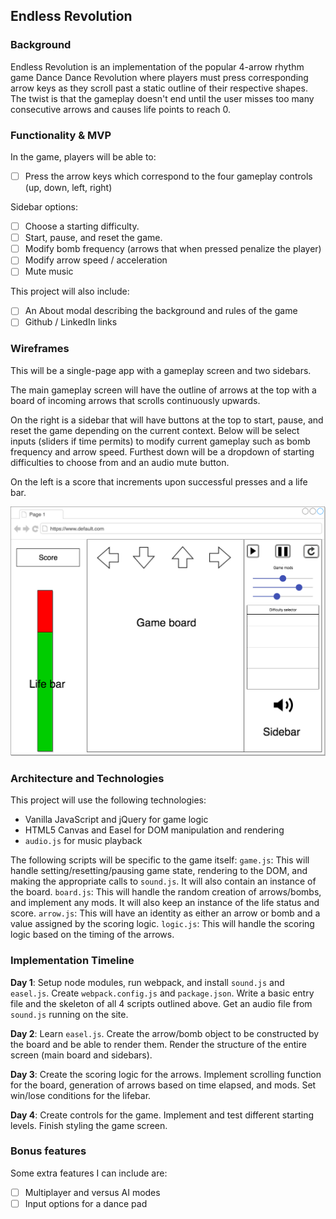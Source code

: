 ## Endless Revolution

### Background

Endless Revolution is an implementation of the popular 4-arrow rhythm game Dance Dance Revolution where players must press corresponding arrow keys as they scroll past a static outline of their respective shapes. The twist is that the gameplay doesn't end until the user misses too many consecutive arrows and causes life points to reach 0.

### Functionality & MVP

In the game, players will be able to:
- [ ] Press the arrow keys which correspond to the four gameplay controls (up, down, left, right)

Sidebar options:
- [ ] Choose a starting difficulty.
- [ ] Start, pause, and reset the game.
- [ ] Modify bomb frequency (arrows that when pressed penalize the player)
- [ ] Modify arrow speed / acceleration
- [ ] Mute music

This project will also include:
- [ ] An About modal describing the background and rules of the game
- [ ] Github / LinkedIn links

### Wireframes

This will be a single-page app with a gameplay screen and two sidebars.

The main gameplay screen will have the outline of arrows at the top with a board of incoming arrows that scrolls continuously upwards.

On the right is a sidebar that will have buttons at the top to start, pause, and reset the game depending on the current context. Below will be select inputs (sliders if time permits) to modify current gameplay such as bomb frequency and arrow speed. Furthest down will be a dropdown of starting difficulties to choose from and an audio mute button.

On the left is a score that increments upon successful presses and a life bar.

![wireframes](wireframe.png)

### Architecture and Technologies

This project will use the following technologies:
* Vanilla JavaScript and jQuery for game logic
* HTML5 Canvas and Easel for DOM manipulation and rendering
* `audio.js` for music playback

The following scripts will be specific to the game itself:
`game.js`: This will handle setting/resetting/pausing game state, rendering to the DOM, and making the appropriate calls to `sound.js`. It will also contain an instance of the board.
`board.js`: This will handle the random creation of arrows/bombs, and implement any mods. It will also keep an instance of the life status and score.
`arrow.js`: This will have an identity as either an arrow or bomb and a value assigned by the scoring logic.
`logic.js`: This will handle the scoring logic based on the timing of the arrows.

### Implementation Timeline

**Day 1**: Setup node modules, run webpack, and install `sound.js` and `easel.js`.  Create `webpack.config.js` and `package.json`.  Write a basic entry file and the skeleton of all 4 scripts outlined above. Get an audio file from `sound.js` running on the site.

**Day 2**: Learn `easel.js`. Create the arrow/bomb object to be constructed by the board and be able to render them. Render the structure of the entire screen (main board and sidebars).

**Day 3**: Create the scoring logic for the arrows. Implement scrolling function for the board, generation of arrows based on time elapsed, and mods. Set win/lose conditions for the lifebar.

**Day 4**: Create controls for the game. Implement and test different starting levels. Finish styling the game screen.

### Bonus features

Some extra features I can include are:
- [ ] Multiplayer and versus AI modes
- [ ] Input options for a dance pad
